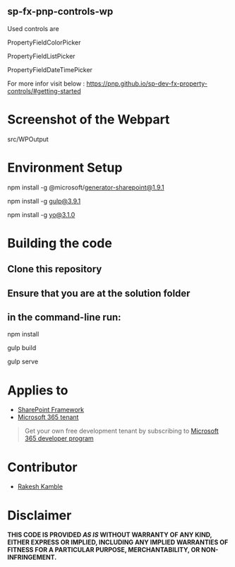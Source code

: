 ## sp-fx-pnp-controls-wp

Used controls are

PropertyFieldColorPicker 

PropertyFieldListPicker 

PropertyFieldDateTimePicker

For more infor visit below :
https://pnp.github.io/sp-dev-fx-property-controls/#getting-started

# Screenshot of the Webpart 

src/WPOutput

# Environment Setup

npm install -g @microsoft/generator-sharepoint@1.9.1

npm install -g gulp@3.9.1

npm install -g yo@3.1.0

# Building the code
## Clone this repository
## Ensure that you are at the solution folder 
## in the command-line run:

npm install

gulp build

gulp serve

# Applies to

* [SharePoint Framework](https://learn.microsoft.com/sharepoint/dev/spfx/sharepoint-framework-overview)
* [Microsoft 365 tenant](https://learn.microsoft.com/sharepoint/dev/spfx/set-up-your-development-environment)

> Get your own free development tenant by subscribing to [Microsoft 365 developer program](http://aka.ms/m365devprogram)

# Contributor

* [Rakesh Kamble](https://github.com/RackeshKamble)

# Disclaimer

**THIS CODE IS PROVIDED *AS IS* WITHOUT WARRANTY OF ANY KIND, EITHER EXPRESS OR IMPLIED, INCLUDING ANY IMPLIED WARRANTIES OF FITNESS FOR A PARTICULAR PURPOSE, MERCHANTABILITY, OR NON-INFRINGEMENT.**
